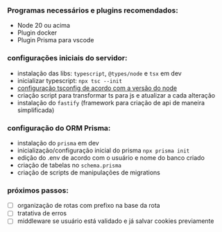 ### Programas necessários e plugins recomendados:

- Node 20 ou acima
- Plugin docker
- Plugin Prisma para vscode

### configurações iniciais do servidor:

- instalação das libs: `typescript`, `@types/node` e `tsx` em dev
- inicializar typescript: `npx tsc --init`
- [configuração tsconfig de acordo com a versão do node](https://github.com/microsoft/TypeScript/wiki/Node-Target-Mapping)
- criação script para transformar ts para js e atualizar a cada alteração
- instalação do `fastify` (framework para criação de api de maneira simplificada)

### configuração do ORM Prisma:

- instalação do `prisma` em dev
- inicialização/configuração inicial do prisma `npx prisma init`
- edição do .env de acordo com o usuário e nome do banco criado
- criação de tabelas no `schema.prisma`
- criação de scripts de manipulações de migrations

### próximos passos:

- [ ] organização de rotas com prefixo na base da rota
- [ ] tratativa de erros
- [ ] middleware se usuário está validado e já salvar cookies previamente
